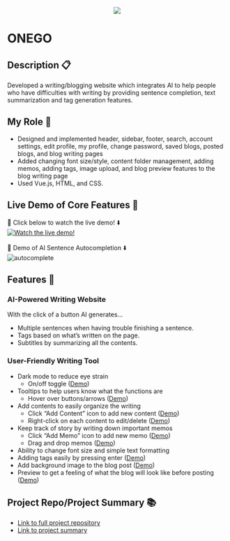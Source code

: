 <p align="center"><img src="https://user-images.githubusercontent.com/81090746/147493035-1f8652ad-0524-4785-a75e-d37da95846c7.png"></p>


# ONEGO

## Description 📋
Developed a writing/blogging website which integrates AI to help people who have difficulties with writing by providing sentence completion, text summarization and tag generation features.

## My Role 🙋
- Designed and implemented header, sidebar, footer, search, account settings, edit profile, my profile,
change password, saved blogs, posted blogs, and blog writing pages
- Added changing font size/style, content folder management, adding memos, adding tags, image upload,
and blog preview features to the blog writing page
- Used Vue.js, HTML, and CSS.

## Live Demo of Core Features 🎥
🔗 Click below to watch the live demo! ⬇️<br>
[![Watch the live demo!](https://user-images.githubusercontent.com/81090746/147498094-8204d368-bb51-488c-995d-ba23a9b9fafd.png)](https://youtu.be/oDfjhOdMj88)
<br><br>
🔗 Demo of AI Sentence Autocompletion ⬇️ <br>
![autocomplete](https://user-images.githubusercontent.com/81090746/147497250-dfbdfee6-8468-4da3-96fa-41439fe7b820.gif)



## Features 🌅 
### AI-Powered Writing Website

With the click of a button AI generates...

- Multiple sentences when having trouble finishing a sentence.
- Tags based on what’s written on the page.
- Subtitles by summarizing all the contents.

### User-Friendly Writing Tool

- Dark mode to reduce eye strain 
    - On/off toggle ([Demo](https://youtu.be/oDfjhOdMj88?t=166))
- Tooltips to help users know what the functions are 
    - Hover over buttons/arrows ([Demo](https://youtu.be/oDfjhOdMj88?t=48))
- Add contents to easily organize the writing 
    - Click “Add Content” icon to add new content ([Demo](https://youtu.be/oDfjhOdMj88?t=20))
    - Right-click on each content to edit/delete ([Demo](https://youtu.be/oDfjhOdMj88?t=33))
- Keep track of story by writing down important memos
    - Click “Add Memo” icon to add new memo ([Demo](https://youtu.be/oDfjhOdMj88?t=100))
    - Drag and drop memos ([Demo](https://youtu.be/oDfjhOdMj88?t=114))
- Ability to change font size and simple text formatting
- Adding tags easily by pressing enter ([Demo](https://youtu.be/oDfjhOdMj88?t=131)) 
- Add background image to the blog post ([Demo](https://youtu.be/oDfjhOdMj88?t=151))
- Preview to get a feeling of what the blog will look like before posting ([Demo](https://youtu.be/oDfjhOdMj88?t=157))

## Project Repo/Project Summary 📚
- [Link to full project repository](https://github.com/GeulReadyEditor/onego) <br>
- [Link to project summary](https://verdant-colt-ad5.notion.site/Encore-Playdata-AI-Writing-Web-Development-dda95b301f224c15be4bc4afc91c7417)


